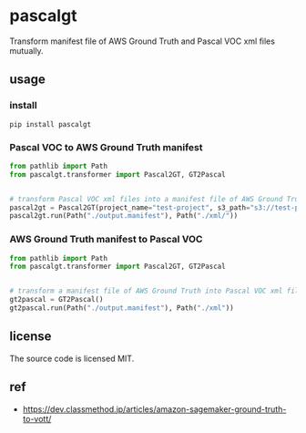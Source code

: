 # pascalgt
Transform manifest file of AWS Ground Truth and Pascal VOC xml files mutually.

## usage
### install
`pip install pascalgt`

### Pascal VOC to AWS Ground Truth manifest
```python
from pathlib import Path
from pascalgt.transformer import Pascal2GT, GT2Pascal


# transform Pascal VOC xml files into a manifest file of AWS Ground Truth
pascal2gt = Pascal2GT(project_name="test-project", s3_path="s3://test-project/images")
pascal2gt.run(Path("./output.manifest"), Path("./xml/"))
```

### AWS Ground Truth manifest to Pascal VOC
```python
from pathlib import Path
from pascalgt.transformer import Pascal2GT, GT2Pascal


# transform a manifest file of AWS Ground Truth into Pascal VOC xml files
gt2pascal = GT2Pascal()
gt2pascal.run(Path("./output.manifest"), Path("./xml"))
```


## license
The source code is licensed MIT.

## ref
* https://dev.classmethod.jp/articles/amazon-sagemaker-ground-truth-to-vott/